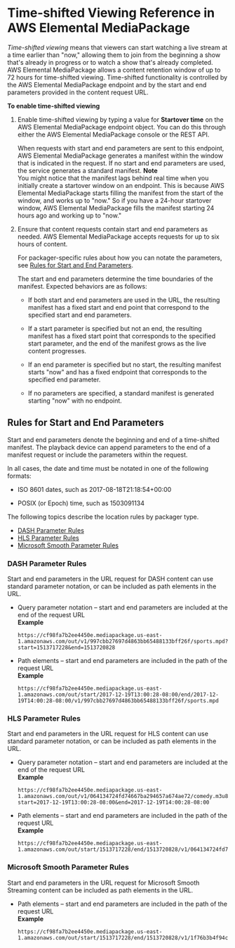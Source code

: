 # Time\-shifted Viewing Reference in AWS Elemental MediaPackage<a name="time-shifted"></a>

*Time\-shifted viewing* means that viewers can start watching a live stream at a time earlier than "now," allowing them to join from the beginning a show that's already in progress or to watch a show that's already completed\. AWS Elemental MediaPackage allows a content retention window of up to 72 hours for time\-shifted viewing\. Time\-shifted functionality is controlled by the AWS Elemental MediaPackage endpoint and by the start and end parameters provided in the content request URL\. 

**To enable time\-shifted viewing**

1. Enable time\-shifted viewing by typing a value for **Startover time** on the AWS Elemental MediaPackage endpoint object\. You can do this through either the AWS Elemental MediaPackage console or the REST API\. 

   When requests with start and end parameters are sent to this endpoint, AWS Elemental MediaPackage generates a manifest within the window that is indicated in the request\. If no start and end parameters are used, the service generates a standard manifest\.
**Note**  
You might notice that the manifest lags behind real time when you initially create a startover window on an endpoint\. This is because AWS Elemental MediaPackage starts filling the manifest from the start of the window, and works up to "now\." So if you have a 24\-hour startover window, AWS Elemental MediaPackage fills the manifest starting 24 hours ago and working up to "now\."

1. Ensure that content requests contain start and end parameters as needed\. AWS Elemental MediaPackage accepts requests for up to six hours of content\. 

   For packager\-specific rules about how you can notate the parameters, see [Rules for Start and End Parameters](#start-and-end-parameters-rules)\.

   The start and end parameters determine the time boundaries of the manifest\. Expected behaviors are as follows:

   + If both start and end parameters are used in the URL, the resulting manifest has a fixed start and end point that correspond to the specified start and end parameters\.

   + If a start parameter is specified but not an end, the resulting manifest has a fixed start point that corresponds to the specified start parameter, and the end of the manifest grows as the live content progresses\.

   + If an end parameter is specified but no start, the resulting manifest starts "now" and has a fixed endpoint that corresponds to the specified end parameter\.

   + If no parameters are specified, a standard manifest is generated starting "now" with no endpoint\.

## Rules for Start and End Parameters<a name="start-and-end-parameters-rules"></a>

Start and end parameters denote the beginning and end of a time\-shifted manifest\. The playback device can append parameters to the end of a manifest request or include the parameters within the request\. 

In all cases, the date and time must be notated in one of the following formats:

+ ISO 8601 dates, such as 2017\-08\-18T21:18:54\+00:00

+ POSIX \(or Epoch\) time, such as 1503091134

The following topics describe the location rules by packager type\.


+ [DASH Parameter Rules](#parameter-rules-dash)
+ [HLS Parameter Rules](#allowed-parameter-location-hls)
+ [Microsoft Smooth Parameter Rules](#allowed-parameter-location-mss)

### DASH Parameter Rules<a name="parameter-rules-dash"></a>

Start and end parameters in the URL request for DASH content can use standard parameter notation, or can be included as path elements in the URL\. 

+ Query parameter notation – start and end parameters are included at the end of the request URL  
**Example**  

  ```
  https://cf98fa7b2ee4450e.mediapackage.us-east-1.amazonaws.com/out/v1/997cbb27697d4863bb65488133bff26f/sports.mpd?start=1513717228&end=1513720828
  ```

+ Path elements – start and end parameters are included in the path of the request URL  
**Example**  

  ```
  https://cf98fa7b2ee4450e.mediapackage.us-east-1.amazonaws.com/out/start/2017-12-19T13:00:28-08:00/end/2017-12-19T14:00:28-08:00/v1/997cbb27697d4863bb65488133bff26f/sports.mpd
  ```

### HLS Parameter Rules<a name="allowed-parameter-location-hls"></a>

Start and end parameters in the URL request for HLS content can use standard parameter notation, or can be included as path elements in the URL\. 

+ Query parameter notation – start and end parameters are included at the end of the request URL  
**Example**  

  ```
  https://cf98fa7b2ee4450e.mediapackage.us-east-1.amazonaws.com/out/v1/064134724fd74667ba294657a674ae72/comedy.m3u8?start=2017-12-19T13:00:28-08:00&end=2017-12-19T14:00:28-08:00
  ```

+ Path elements – start and end parameters are included in the path of the request URL  
**Example**  

  ```
  https://cf98fa7b2ee4450e.mediapackage.us-east-1.amazonaws.com/out/start/1513717228/end/1513720828/v1/064134724fd74667ba294657a674ae72/comedy.m3u8
  ```

### Microsoft Smooth Parameter Rules<a name="allowed-parameter-location-mss"></a>

Start and end parameters in the URL request for Microsoft Smooth Streaming content can be included as path elements in the URL\. 

+ Path elements – start and end parameters are included in the path of the request URL  
**Example**  

  ```
  https://cf98fa7b2ee4450e.mediapackage.us-east-1.amazonaws.com/out/start/1513717228/end/1513720828/v1/1f76b3b4f94c44a485c0e4e560afe50e/drama.ism/Manifest
  ```